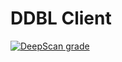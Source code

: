 # DDBL Client

[![DeepScan grade](https://deepscan.io/api/teams/7525/projects/9620/branches/127387/badge/grade.svg)](https://deepscan.io/dashboard#view=project&tid=7525&pid=9620&bid=127387) 